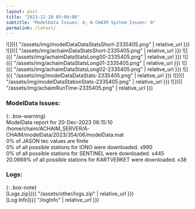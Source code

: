 ```yaml
---
layout: post
title: "2023-12-20 05:00:00"
subtitle: "ModelData Issues: 4; A-CHAIM System Issues: 0"
permalink: /latest/
---
```


![]({{ "/assets/img/modelDataDataStatsShort-2335405.png" | relative_url }})
![]({{ "/assets/img/achaimDataStatsShort-2335405.png" | relative_url }})
![]({{ "/assets/img/achaimDataStatsLong00-2335405.png" | relative_url }})
![]({{ "/assets/img/achaimDataStatsLong01-2335405.png" | relative_url }})
![]({{ "/assets/img/achaimDataStatsLong02-2335405.png" | relative_url }})
![]({{ "/assets/img/modelDataDataStats-2335405.png" | relative_url }})
![]({{ "/assets/img/modelDataStationStats-2335405.png" | relative_url }})
![]({{ "/assets/img/achaimRunTime-2335405.png" | relative_url }})


### ModelData Issues:  
  
{: .box-warning}  
 ModelData report for 20-Dec-2023 06:15:10   
 /home/chaim/ACHAIM_SERVER/A-CHAIM/modelData/2023/354/06/modelData.mat   
 0% of JASON tec values are finite   
 0% of all possible stations for IONO were downloaded. x990   
 0% of all possible stations for SENTINEL were downloaded. x445   
 20.0669% of all possible stations for KARTVERKET were downloaded. x38   
  


### Logs:  
  
{: .box-note}  
[Logs.zip]({{ "/assets/other/logs.zip" | relative_url }})  
[Log Info]({{ "/logInfo" | relative_url }})  
